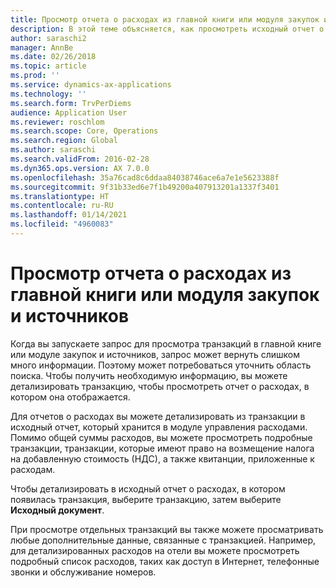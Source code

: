 ```yaml
---
title: Просмотр отчета о расходах из главной книги или модуля закупок и источников
description: В этой теме объясняется, как просмотреть исходный отчет о расходах, в котором появилась транзакция.
author: saraschi2
manager: AnnBe
ms.date: 02/26/2018
ms.topic: article
ms.prod: ''
ms.service: dynamics-ax-applications
ms.technology: ''
ms.search.form: TrvPerDiems
audience: Application User
ms.reviewer: roschlom
ms.search.scope: Core, Operations
ms.search.region: Global
ms.author: saraschi
ms.search.validFrom: 2016-02-28
ms.dyn365.ops.version: AX 7.0.0
ms.openlocfilehash: 35a76cad8c6ddaa84038746ace6a7e1e5623388f
ms.sourcegitcommit: 9f31b33ed6e7f1b49200a407913201a1337f3401
ms.translationtype: HT
ms.contentlocale: ru-RU
ms.lasthandoff: 01/14/2021
ms.locfileid: "4960083"
---
```

# <a name="view-an-expense-report-from-general-ledger-or-procurement-and-sourcing"></a>Просмотр отчета о расходах из главной книги или модуля закупок и источников

Когда вы запускаете запрос для просмотра транзакций в главной книге или модуле закупок и источников, запрос может вернуть слишком много информации. Поэтому может потребоваться уточнить область поиска. Чтобы получить необходимую информацию, вы можете детализировать транзакцию, чтобы просмотреть отчет о расходах, в котором она отображается.

Для отчетов о расходах вы можете детализировать из транзакции в исходный отчет, который хранится в модуле управления расходами. Помимо общей суммы расходов, вы можете просмотреть подробные транзакции, транзакции, которые имеют право на возмещение налога на добавленную стоимость (НДС), а также квитанции, приложенные к расходам.

Чтобы детализировать в исходный отчет о расходах, в котором появилась транзакция, выберите транзакцию, затем выберите **Исходный документ**.

При просмотре отдельных транзакций вы также можете просматривать любые дополнительные данные, связанные с транзакцией. Например, для детализированных расходов на отели вы можете просмотреть подробный список расходов, таких как доступ в Интернет, телефонные звонки и обслуживание номеров.
